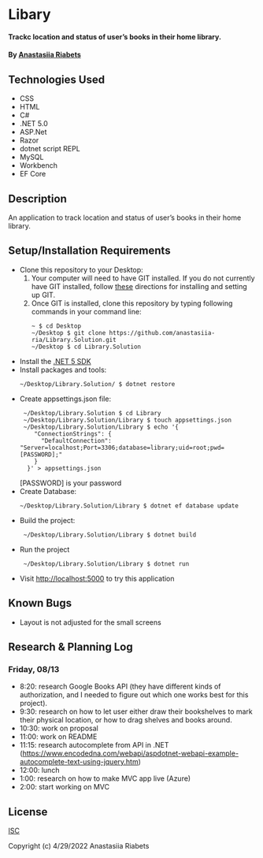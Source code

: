 # Libary

#### Trackc location and status of user’s books in their home library.

#### By [Anastasiia Riabets](https://github.com/anastasiia-ria)

## Technologies Used

- CSS
- HTML
- C#
- .NET 5.0
- ASP.Net
- Razor
- dotnet script REPL
- MySQL
- Workbench
- EF Core

## Description

An application to track location and status of user’s books in their home library.

## Setup/Installation Requirements

- Clone this repository to your Desktop:
  1. Your computer will need to have GIT installed. If you do not currently have GIT installed, follow [these](https://docs.github.com/en/get-started/quickstart/set-up-git) directions for installing and setting up GIT.
  2. Once GIT is installed, clone this repository by typing following commands in your command line:
     ```
     ~ $ cd Desktop
     ~/Desktop $ git clone https://github.com/anastasiia-ria/Library.Solution.git
     ~/Desktop $ cd Library.Solution
     ```
- Install the [.NET 5 SDK](https://dotnet.microsoft.com/en-us/download/dotnet/5.0)
- Install packages and tools:
  ```
  ~/Desktop/Library.Solution/ $ dotnet restore
  ```
- Create appsettings.json file:
  ```
   ~/Desktop/Library.Solution $ cd Library
   ~/Desktop/Library.Solution/Library $ touch appsettings.json
   ~/Desktop/Library.Solution/Library $ echo '{
      "ConnectionStrings": {
        "DefaultConnection": "Server=localhost;Port=3306;database=library;uid=root;pwd=[PASSWORD];"
      }
    }' > appsettings.json
  ```
  [PASSWORD] is your password
- Create Database:
  ```
  ~/Desktop/Library.Solution/Library $ dotnet ef database update
  ```
- Build the project:
  ```
   ~/Desktop/Library.Solution/Library $ dotnet build
  ```
- Run the project
  ```
   ~/Desktop/Library.Solution/Library $ dotnet run
  ```
- Visit [http://localhost:5000](http://localhost:5000) to try this application

## Known Bugs

- Layout is not adjusted for the small screens

## Research & Planning Log

### Friday, 08/13

- 8:20: research Google Books API (they have different kinds of authorization, and I needed to figure out which one works best for this project).
- 9:30: research on how to let user either draw their bookshelves to mark their physical location, or how to drag shelves and books around.
- 10:30: work on proposal
- 11:00: work on README
- 11:15: research autocomplete from API in .NET (https://www.encodedna.com/webapi/aspdotnet-webapi-example-autocomplete-text-using-jquery.htm)
- 12:00: lunch
- 1:00: research on how to make MVC app live (Azure)
- 2:00: start working on MVC

## License

[ISC](https://opensource.org/licenses/ISC)

Copyright (c) 4/29/2022 Anastasiia Riabets
